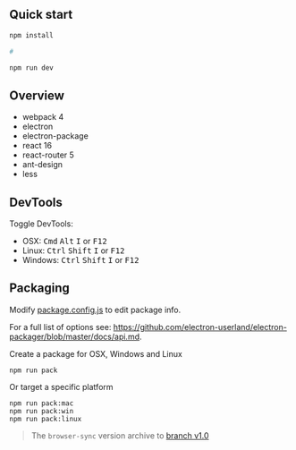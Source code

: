 
## Quick start
```bash
npm install

# 

npm run dev
```

## Overview
- webpack 4
- electron
- electron-package
- react 16
- react-router 5
- ant-design
- less

## DevTools

Toggle DevTools:

* OSX: <kbd>Cmd</kbd> <kbd>Alt</kbd> <kbd>I</kbd> or <kbd>F12</kbd>
* Linux: <kbd>Ctrl</kbd> <kbd>Shift</kbd> <kbd>I</kbd> or <kbd>F12</kbd>
* Windows: <kbd>Ctrl</kbd> <kbd>Shift</kbd> <kbd>I</kbd> or <kbd>F12</kbd>

## Packaging

Modify [package.config.js](./config/package.config.js) to edit package info.

For a full list of options see: https://github.com/electron-userland/electron-packager/blob/master/docs/api.md.

Create a package for OSX, Windows and Linux
```
npm run pack
```

Or target a specific platform
```
npm run pack:mac
npm run pack:win
npm run pack:linux
```

> The `browser-sync` version archive to [branch v1.0](https://github.com/lanten/electron-antd/tree/v1.0)
